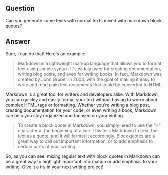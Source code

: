 ## Question

Can you generate some texts with normal texts mixed with markdown block quotes?

## Answer

Sure, I can do that! Here's an example:

> Markdown is a lightweight markup language that allows you to format text using simple syntax. It's widely used for creating documentation, writing blog posts, and even for writing books. In fact, Markdown was created by John Gruber in 2004, with the goal of making it easy to write and read plain text documents that could be converted to HTML.

Markdown is a great tool for writers and developers alike. With Markdown, you can quickly and easily format your text without having to worry about complex HTML tags or formatting. Whether you're writing a blog post, creating documentation for your code, or even writing a book, Markdown can help you stay organized and focused on your writing.

> To create a block quote in Markdown, you simply need to use the ">" character at the beginning of a line. This tells Markdown to treat the text as a quote, and it will format it accordingly. Block quotes are a great way to call out important information, or to add emphasis to certain parts of your writing.

So, as you can see, mixing regular text with block quotes in Markdown can be a great way to highlight important information or add emphasis to your writing. Give it a try in your next writing project!

